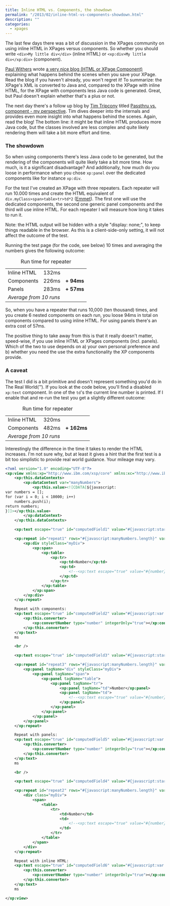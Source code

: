 ```yaml
---
title: Inline HTML vs. Components, the showdown
permalink: "/2013/02/inline-html-vs-components-showdown.html"
description: ""
categories:
  - xpages
---
```


The last few days there was a bit of discussion in the XPages community on using inline HTML in XPages versus components. So whether you should write `<div>My little div</div>` (inline HTML) or `<xp:div>My little div</xp:div>` (component).

<a href="https://twitter.com/PaulSWithers">Paul Withers</a> wrote <a href="http://www.intec.co.uk/html-or-xpage-component/">a very nice blog (HTML or XPage Component)</a> explaining what happens behind the scenes when you save your XPage. Read the blog if you haven't already, you won't regret it! To summarize: the XPage's XML is converted to Java and, compared to the XPage with inline HTML, for the XPage with components less Java code is generated. Great, but Paul doesn't explain whether that's a plus or not.

The next day there's a follow up blog by <a href="https://twitter.com/timtripcony">Tim Tripcony</a> titled <a href="http://www.timtripcony.com/blog.nsf/d6plinks/TTRY-94Z52Z">Passthru vs. component - my perspective</a>. Tim dives deeper into the internals and provides even more insight into what happens behind the scenes. Again, read the blog! The bottom line: it might be that inline HTML produces more Java code, but the classes involved are less complex and quite likely rendering them will take a bit more effort and time.

### The showdown

So when using components there's less Java code to be generated, but the rendering of the components will quite likely take a bit more time. How much, is it a significant disadvantage? And additionally, how much do you loose in performance when you chose `xp:panel` over the dedicated components like for instance `xp:div`.

For the test I've created an XPage with three repeaters. Each repeater will run 10.000 times and create the HTML equivalent of `div.myClass>span>table>tr>td*2` (<a href="http://docs.emmet.io/">Emmet</a>). The first one will use the dedicated components, the second one generic panel components and the third will use inline HTML. For each repeater I will measure how long it takes to run it.

Note: the HTML output will be hidden with a style "display: none;", to keep things readable in the browser. As this is a client-side-only setting, it will not affect the outcome of the test.

Running the test page (for the code, see below) 10 times and averaging the numbers gives the following outcome:

 <table class="marked">    <caption>Run time for repeater</caption>    <tr>        <td>Inline HTML</td>        <td style="text-align: right;">132ms</td>        <td></td>    </tr>    <tr>        <td>Components</td>              <td style="text-align: right;">226ms</td>        <td style="text-align: right; font-weight: bold;">+ 94ms</td>    </tr>    <tr>        <td>Panels</td>              <td style="text-align: right;">283ms</td>        <td style="text-align: right; font-weight: bold;">+ 57ms</td>    </tr>    <tr>        <td colspan="3" style="font-style: italic;">Average from 10 runs</td>    </tr></table>

So, when you have a repeater that runs 10,000 (ten thousand) times, and you create 6 nested components on each run, you loose 94ms in total on components compared to using inline HTML. For using panels there's an extra cost of 57ms.

The positive thing to take away from this is that it really doesn't matter, speed-wise, if you use inline HTML or XPages components (incl. panels). Which of the two to use depends on a) your own personal preference and b) whether you need the use the extra functionality the XP components provide.

###  A caveat

The test I did is a bit primitive and doesn't represent something you'd do in The Real World(™). If you look at the code below, you'll find a disabled `xp:text` component. In one of the `td`'s the current line number is printed. If I enable that and re-run the test you get a slightly different outcome:

 <table class="marked">    <caption>Run time for repeater</caption>    <tr>        <td>Inline HTML</td>        <td style="text-align: right;">320ms</td>        <td></td>    </tr>    <tr>        <td>Components</td>              <td style="text-align: right;">482ms</td>        <td style="text-align: right; font-weight: bold;">+ 162ms</td>    </tr>    <tr>        <td colspan="3" style="font-style: italic;">Average from 10 runs</td>    </tr></table>

Interestingly the difference in the time it takes to render the HTML increases. I'm not sure why, but at least it gives a hint that the first test is a bit too simplistic to provide real world guidance. Your mileage may vary.

```xml
<?xml version="1.0" encoding="UTF-8"?>
<xp:view xmlns:xp="http://www.ibm.com/xsp/core" xmlns:xc="http://www.ibm.com/xsp/custom">
    <xp:this.dataContexts>
        <xp:dataContext var="manyNumbers">
            <xp:this.value><![CDATA[${javascript:
var numbers = [];
for (var i = 0; i < 10000; i++)
    numbers.push(i);
return numbers;
}]]></xp:this.value>
        </xp:dataContext>
    </xp:this.dataContexts>

    <xp:text escape="true" id="computedField1" value="#{javascript:start = new Date(); return '';}"></xp:text>

    <xp:repeat id="repeat1" rows="#{javascript:manyNumbers.length}" var="number" value="#{manyNumbers}" style="display: none;">
        <xp:div styleClass="myDiv">
            <xp:span>
                <xp:table>
                    <xp:tr>
                        <xp:td>Number</xp:td>
                        <xp:td>
                            <!--<xp:text escape="true" value="#{number}"></xp:text>-->
                        </xp:td>
                    </xp:tr>
                </xp:table>
            </xp:span>
        </xp:div>
    </xp:repeat>

    Repeat with components: 
    <xp:text escape="true" id="computedField2" value="#{javascript:var now = new Date(); now.getTime() - start.getTime();}">
        <xp:this.converter>
            <xp:convertNumber type="number" integerOnly="true"></xp:convertNumber>
        </xp:this.converter>
    </xp:text>
    ms

    <br />

    <xp:text escape="true" id="computedField3" value="#{javascript:start = new Date(); return '';}"></xp:text>

    <xp:repeat id="repeat3" rows="#{javascript:manyNumbers.length}" var="number" value="#{manyNumbers}" style="display: none;">
        <xp:panel tagName="div" styleClass="myDiv">
            <xp:panel tagName="span">
                <xp:panel tagName="table">
                    <xp:panel tagName="tr">
                        <xp:panel tagName="td">Number</xp:panel>
                        <xp:panel tagName="td">
                            <!--<xp:text escape="true" value="#{number}"></xp:text>-->
                        </xp:panel>
                    </xp:panel>
                </xp:panel>
            </xp:panel>
        </xp:panel>
    </xp:repeat>

    Repeat with panels: 
    <xp:text escape="true" id="computedField5" value="#{javascript:var now = new Date(); now.getTime() - start.getTime();}">
        <xp:this.converter>
            <xp:convertNumber type="number" integerOnly="true"></xp:convertNumber>
        </xp:this.converter>
    </xp:text>
    ms

    <br />

    <xp:text escape="true" id="computedField4" value="#{javascript:start = new Date(); return '';}"></xp:text>

    <xp:repeat id="repeat2" rows="#{javascript:manyNumbers.length}" var="number" value="#{manyNumbers}" style="display: none;">
        <div class="myDiv">
            <span>
                <table>
                    <tr>
                        <td>Number</td>
                        <td>
                            <!--<xp:text escape="true" value="#{number}"></xp:text>-->
                        </td>
                    </tr>
                </table>
            </span>
        </div>
    </xp:repeat>

    Repeat with inline HTML: 
    <xp:text escape="true" id="computedField6" value="#{javascript:var now = new Date(); now.getTime() - start.getTime();}">
        <xp:this.converter>
            <xp:convertNumber type="number" integerOnly="true"></xp:convertNumber>
        </xp:this.converter>
    </xp:text>
    ms

</xp:view>
```
